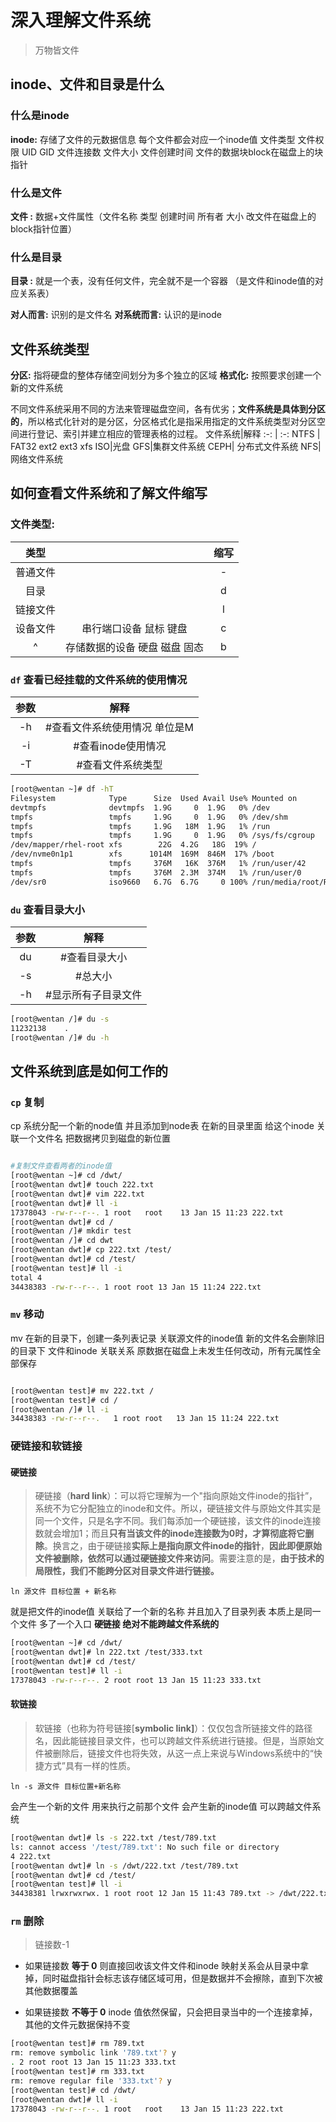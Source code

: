 
<div style='display: none'>
  Date: 2022-01-15 22:44:06
  LastEditors: gyg
  LastEditTime: 2022-01-18 19:55:19
  FilePath: \test\1_15@深入理解文件系统.mm.md
</div>

# 深入理解文件系统

>万物皆文件

## inode、文件和目录是什么

### 什么是inode

**inode:** 存储了文件的元数据信息
每个文件都会对应一个inode值
文件类型 文件权限 UID GID 文件连接数 文件大小 文件创建时间 文件的数据块block在磁盘上的块指针

### 什么是文件

 **文件 :**  数据+文件属性（文件名称 类型 创建时间 所有者 大小 改文件在磁盘上的block指针位置）

### 什么是目录

 **目录 :**  就是一个表，没有任何文件，完全就不是一个容器 （是文件和inode值的对应关系表）

**对人而言:** 识别的是文件名
**对系统而言:** 认识的是inode

## 文件系统类型

**分区:** 指将硬盘的整体存储空间划分为多个独立的区域
**格式化:** 按照要求创建一个新的文件系统

不同文件系统采用不同的方法来管理磁盘空间，各有优劣；**文件系统是具体到分区的**，所以格式化针对的是分区，分区格式化是指采用指定的文件系统类型对分区空间进行登记、索引并建立相应的管理表格的过程。
文件系统|解释
 :-: | :-: 
NTFS |
FAT32 
ext2
 ext3 
 xfs
ISO|光盘
GFS|集群文件系统 
CEPH| 分布式文件系统
NFS| 网络文件系统

## 如何查看文件系统和了解文件缩写

### 文件类型:

|   类型   |                                  | 缩写  |
| :------: | :------------------------------: | :---: |
| 普通文件 |                                  |   -   |
|   目录   |                                  |   d   |
| 链接文件 |                                  |   l   |
| 设备文件 |   串行端口设备    鼠标    键盘   |   c   |
|    ^     | 存储数据的设备  硬盘  磁盘  固态 |   b   |

### `df` 查看已经挂载的文件系统的使用情况

参数|解释
 :-: | :-: 
-h |       #查看文件系统使用情况  单位是M
-i  |     #查看inode使用情况
-T   |    #查看文件系统类型

```bash
[root@wentan ~]# df -hT
Filesystem            Type      Size  Used Avail Use% Mounted on
devtmpfs              devtmpfs  1.9G     0  1.9G   0% /dev
tmpfs                 tmpfs     1.9G     0  1.9G   0% /dev/shm
tmpfs                 tmpfs     1.9G   18M  1.9G   1% /run
tmpfs                 tmpfs     1.9G     0  1.9G   0% /sys/fs/cgroup
/dev/mapper/rhel-root xfs        22G  4.2G   18G  19% /
/dev/nvme0n1p1        xfs      1014M  169M  846M  17% /boot
tmpfs                 tmpfs     376M   16K  376M   1% /run/user/42
tmpfs                 tmpfs     376M  2.3M  374M   1% /run/user/0
/dev/sr0              iso9660   6.7G  6.7G     0 100% /run/media/root/RHEL-8-0-0-BaseOS-x86_64
```

### `du`  查看目录大小

参数|解释
 :-: | :-: 
du   | #查看目录大小
-s    |#总大小
-h    |#显示所有子目录文件

```bash
[root@wentan /]# du -s
11232138    .
[root@wentan /]# du -h
```

## 文件系统到底是如何工作的

### `cp` 复制

cp 系统分配一个新的node值 并且添加到node表
在新的目录里面 给这个inode 关联一个文件名
把数据拷贝到磁盘的新位置

```bash

#复制文件查看两者的inode值
[root@wentan ~]# cd /dwt/
[root@wentan dwt]# touch 222.txt
[root@wentan dwt]# vim 222.txt
[root@wentan dwt]# ll -i
17378043 -rw-r--r--. 1 root   root    13 Jan 15 11:23 222.txt
[root@wentan dwt]# cd /
[root@wentan /]# mkdir test
[root@wentan /]# cd dwt
[root@wentan dwt]# cp 222.txt /test/
[root@wentan dwt]# cd /test/
[root@wentan test]# ll -i
total 4
34438383 -rw-r--r--. 1 root root 13 Jan 15 11:24 222.txt
```

### `mv` 移动

mv 在新的目录下，创建一条列表记录 关联源文件的inode值 新的文件名会删除旧的目录下 文件和inode 关联关系
原数据在磁盘上未发生任何改动，所有元属性全部保存

```bash

[root@wentan test]# mv 222.txt /
[root@wentan test]# cd /
[root@wentan /]# ll -i
34438383 -rw-r--r--.   1 root root   13 Jan 15 11:24 222.txt
```

### 硬链接和软链接

#### 硬链接

>硬链接（**hard link**）：可以将它理解为一个"指向原始文件inode的指针”，系统不为它分配独立的inode和文件。所以，硬链接文件与原始文件其实是同一个文件，只是名字不同。我们每添加一个硬链接，该文件的inode连接数就会增加1；而且**只有当该文件的inode连接数为0时，才算彻底将它删除**。换言之，由于硬链接**实际上是指向原文件inode的指针**，**因此即便原始文件被删除，依然可以通过硬链接文件来访问**。需要注意的是，**由于技术的局限性，我们不能跨分区对目录文件进行链接。**

`ln 源文件 目标位置 + 新名称`

就是把文件的inode值 关联给了一个新的名称 并且加入了目录列表
本质上是同一个文件 多了一个入口
**硬链接 绝对不能跨越文件系统的**

```bash
[root@wentan ~]# cd /dwt/
[root@wentan dwt]# ln 222.txt /test/333.txt
[root@wentan dwt]# cd /test/
[root@wentan test]# ll -i
17378043 -rw-r--r--. 2 root root 13 Jan 15 11:23 333.txt
```

#### 软链接

>软链接（也称为符号链接[**symbolic link]**）：仅仅包含所链接文件的路径名，因此能链接目录文件，也可以跨越文件系统进行链接。但是，当原始文件被删除后，链接文件也将失效，从这一点上来说与Windows系统中的“快捷方式”具有一样的性质。

`ln -s 源文件 目标位置+新名称`

会产生一个新的文件 用来执行之前那个文件 会产生新的inode值
可以跨越文件系统

```bash
[root@wentan dwt]# ls -s 222.txt /test/789.txt
ls: cannot access '/test/789.txt': No such file or directory
4 222.txt
[root@wentan dwt]# ln -s /dwt/222.txt /test/789.txt
[root@wentan dwt]# cd /test/
[root@wentan test]# ll -i
34438381 lrwxrwxrwx. 1 root root 12 Jan 15 11:43 789.txt -> /dwt/222.txt
```

### `rm` 删除

>链接数-1

- 如果链接数 **等于 0** 则直接回收该文件文件和inode 映射关系会从目录中拿掉，同时磁盘指针会标志该存储区域可用，但是数据并不会擦除，直到下次被其他数据覆盖

- 如果链接数 **不等于 0** inode 值依然保留，只会把目录当中的一个连接拿掉，其他的文件元数据保持不变

```bash
[root@wentan test]# rm 789.txt 
rm: remove symbolic link '789.txt'? y
. 2 root root 13 Jan 15 11:23 333.txt
[root@wentan test]# rm 333.txt 
rm: remove regular file '333.txt'? y
[root@wentan test]# cd /dwt/
[root@wentan dwt]# ll -i
17378043 -rw-r--r--. 1 root   root    13 Jan 15 11:23 222.txt
```



